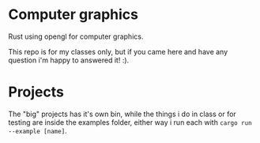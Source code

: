 # Computer graphics
Rust using opengl for computer graphics.

This repo is for my classes only, but if you came here and have any question i'm happy to answered it! :).

# Projects
The "big" projects has it's own bin, while the things i do in class
or for testing are inside the examples folder, either way i run
each with `cargo run --example [name]`.
